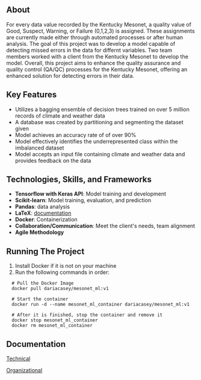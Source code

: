 ## About
For every data value recorded by the Kentucky Mesonet, a quality value of Good, Suspect, Warning, or Failure (0,1,2,3) is assigned. These assignments are currently made either through 
automated processes or after human analysis. The goal of this project was to develop a model capable of detecting missed errors in the data for differnt variables. Two team 
members worked with a client from the Kentucky Mesonet to develop the model. Overall, this project aims to enhance the quality assurance and quality control (QA/QC) processes for the 
Kentucky Mesonet, offering an enhanced solution for detecting errors in their data.

## Key Features
  - Utilizes a bagging ensemble of decision trees trained on over 5 million records of climate and weather data
  - A database was created by partitioning and segmenting the dataset given
  - Model achieves an accuracy rate of of over 90%
  - Model effectively identifies the underrepresented class within the imbalanced dataset
  - Model accepts an input file containing climate and weather data and provides feedback on the data

## Technologies, Skills, and Frameworks
  - **Tensorflow with Keras API**: Model training and development 
  - **Scikit-learn**: Model training, evaluation, and prediction 
  - **Pandas**: data analysis
  - **LaTeX**: [documentation](Documentation) 
  - **Docker**: Containerization
  - **Collaboration/Communication**: Meet the client's needs, team alignment
  - **Agile Methodology**

## Running The Project

1. Install Docker if it is not on your machine
2. Run the following commands in order: 
```
  # Pull the Docker Image
  docker pull dariacasey/mesonet_ml:v1

  # Start the container 
  docker run -d --name mesonet_ml_container dariacasey/mesonet_ml:v1

  # After it is finished, stop the container and remove it
  docker stop mesonet_ml_container
  docker rm mesonet_ml_container
```
## Documentation
[Technical](/Users/daria/Downloads/CS496__MESONET_Project.pdf)

[Organizational](/Users/daria/Downloads/CS496__MESONET_ProjectOrg.pdf)
